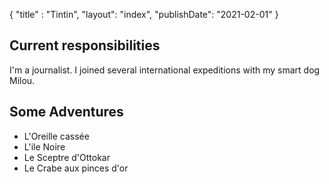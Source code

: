 {
"title" : "Tintin",
"layout": "index",
"publishDate": "2021-02-01"
}



## Current responsibilities

I'm a journalist. I joined several international expeditions with my smart dog Milou. 

## Some Adventures

- L'Oreille cassée
- L'ile Noire
- Le Sceptre d'Ottokar
- Le Crabe aux pinces d'or